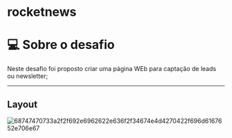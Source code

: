 # rocketnews
# 💻 Sobre o desafio
Neste desafio foi proposto criar uma página WEb para captação de leads ou newsletter; 

---
## Layout

![68747470733a2f2f692e6962622e636f2f34674e4d4270422f696d6167652e706e67](https://user-images.githubusercontent.com/45810581/158006562-2bb6a616-0e6a-4641-9307-c044b13e0fbf.png)
